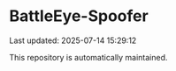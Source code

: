 # BattleEye-Spoofer

Last updated: 2025-07-14 15:29:12

This repository is automatically maintained.
